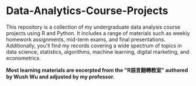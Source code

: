 # Data-Analytics-Course-Projects
This repository is a collection of my undergraduate data analysis course projects using R and Python. 
It includes a range of materials such as weekly homework assignments, mid-term exams, and final presentations. 
Additionally, you'll find my records covering a wide spectrum of topics in data science, statistics, algorithms, machine learning, digital marketing, and econometrics.

**Most learning materials are excerpted from the "R語言翻轉教室" authored by Wush Wu and adjusted by my professor.**
